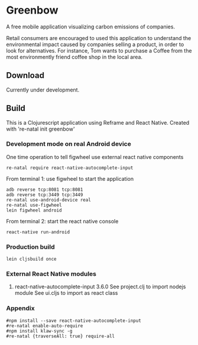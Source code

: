 # Greenbow

A free mobile application visualizing carbon emissions of companies.

Retail consumers are encouraged to used this application to understand the environmental impact caused by companies selling a product, in order to look for alternatives. For instance, Tom wants to purchase a Coffee from the most environmently friend coffee shop in the local area.

## Download

Currently under development.

## Build

This is a Clojurescript application using Reframe and React Native.
Created with 're-natal init greenbow'

### Development mode on real Android device

One time operation to tell figwheel use external react native components
```
re-natal require react-native-autocomplete-input
```

From terminal 1: use figwheel to start the application
```
adb reverse tcp:8081 tcp:8081
adb reverse tcp:3449 tcp:3449
re-natal use-android-device real
re-natal use-figwheel
lein figwheel android
```

From terminal 2: start the react native console
```
react-native run-android
```

### Production build
`lein cljsbuild once`

### External React Native modules
1. react-native-autocomplete-input 3.6.0
See project.clj to import nodejs module
See ui.cljs to import as react class

### Appendix
```
#npm install --save react-native-autocomplete-input
#re-natal enable-auto-require
#npm install klaw-sync -g
#re-natal {traverseAll: true} require-all
```
